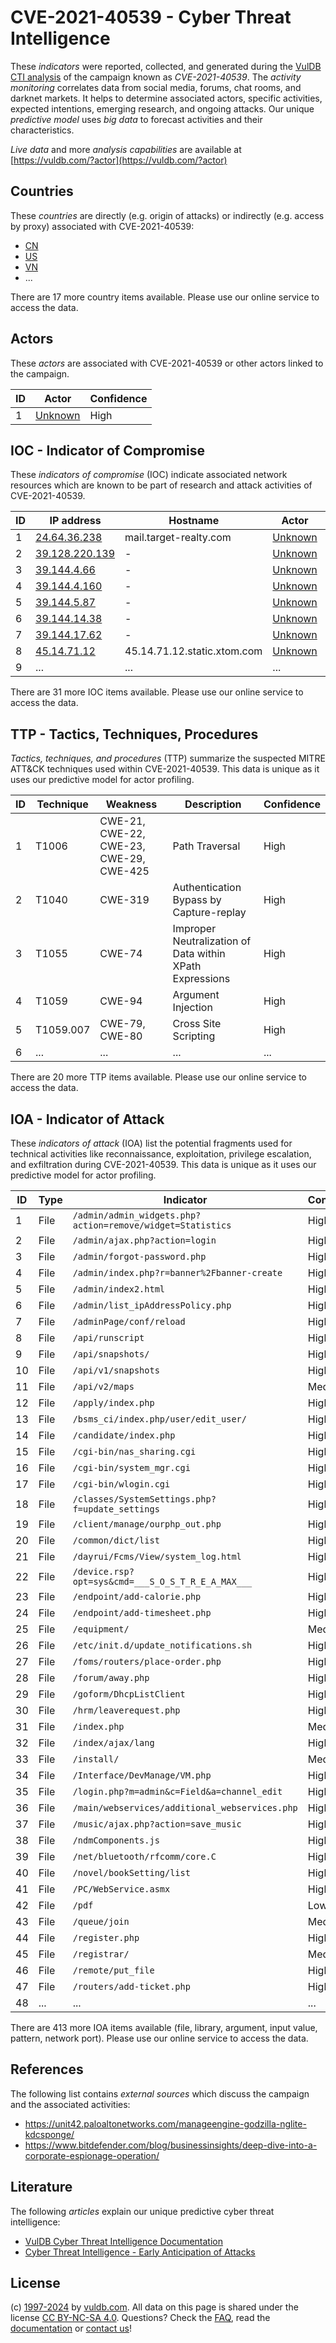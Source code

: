 # CVE-2021-40539 - Cyber Threat Intelligence

These _indicators_ were reported, collected, and generated during the [VulDB CTI analysis](https://vuldb.com/?kb.cti) of the campaign known as _CVE-2021-40539_. The _activity monitoring_ correlates data from social media, forums, chat rooms, and darknet markets. It helps to determine associated actors, specific activities, expected intentions, emerging research, and ongoing attacks. Our unique _predictive model_ uses _big data_ to forecast activities and their characteristics.

_Live data_ and more _analysis capabilities_ are available at [https://vuldb.com/?actor](https://vuldb.com/?actor)

## Countries

These _countries_ are directly (e.g. origin of attacks) or indirectly (e.g. access by proxy) associated with CVE-2021-40539:

* [CN](https://vuldb.com/?country.cn)
* [US](https://vuldb.com/?country.us)
* [VN](https://vuldb.com/?country.vn)
* ...

There are 17 more country items available. Please use our online service to access the data.

## Actors

These _actors_ are associated with CVE-2021-40539 or other actors linked to the campaign.

ID | Actor | Confidence
-- | ----- | ----------
1 | [Unknown](https://vuldb.com/?actor.unknown) | High

## IOC - Indicator of Compromise

These _indicators of compromise_ (IOC) indicate associated network resources which are known to be part of research and attack activities of CVE-2021-40539.

ID | IP address | Hostname | Actor | Confidence
-- | ---------- | -------- | ----- | ----------
1 | [24.64.36.238](https://vuldb.com/?ip.24.64.36.238) | mail.target-realty.com | [Unknown](https://vuldb.com/?actor.unknown) | High
2 | [39.128.220.139](https://vuldb.com/?ip.39.128.220.139) | - | [Unknown](https://vuldb.com/?actor.unknown) | High
3 | [39.144.4.66](https://vuldb.com/?ip.39.144.4.66) | - | [Unknown](https://vuldb.com/?actor.unknown) | High
4 | [39.144.4.160](https://vuldb.com/?ip.39.144.4.160) | - | [Unknown](https://vuldb.com/?actor.unknown) | High
5 | [39.144.5.87](https://vuldb.com/?ip.39.144.5.87) | - | [Unknown](https://vuldb.com/?actor.unknown) | High
6 | [39.144.14.38](https://vuldb.com/?ip.39.144.14.38) | - | [Unknown](https://vuldb.com/?actor.unknown) | High
7 | [39.144.17.62](https://vuldb.com/?ip.39.144.17.62) | - | [Unknown](https://vuldb.com/?actor.unknown) | High
8 | [45.14.71.12](https://vuldb.com/?ip.45.14.71.12) | 45.14.71.12.static.xtom.com | [Unknown](https://vuldb.com/?actor.unknown) | High
9 | ... | ... | ... | ...

There are 31 more IOC items available. Please use our online service to access the data.

## TTP - Tactics, Techniques, Procedures

_Tactics, techniques, and procedures_ (TTP) summarize the suspected MITRE ATT&CK techniques used within CVE-2021-40539. This data is unique as it uses our predictive model for actor profiling.

ID | Technique | Weakness | Description | Confidence
-- | --------- | -------- | ----------- | ----------
1 | T1006 | CWE-21, CWE-22, CWE-23, CWE-29, CWE-425 | Path Traversal | High
2 | T1040 | CWE-319 | Authentication Bypass by Capture-replay | High
3 | T1055 | CWE-74 | Improper Neutralization of Data within XPath Expressions | High
4 | T1059 | CWE-94 | Argument Injection | High
5 | T1059.007 | CWE-79, CWE-80 | Cross Site Scripting | High
6 | ... | ... | ... | ...

There are 20 more TTP items available. Please use our online service to access the data.

## IOA - Indicator of Attack

These _indicators of attack_ (IOA) list the potential fragments used for technical activities like reconnaissance, exploitation, privilege escalation, and exfiltration during CVE-2021-40539. This data is unique as it uses our predictive model for actor profiling.

ID | Type | Indicator | Confidence
-- | ---- | --------- | ----------
1 | File | `/admin/admin_widgets.php?action=remove/widget=Statistics` | High
2 | File | `/admin/ajax.php?action=login` | High
3 | File | `/admin/forgot-password.php` | High
4 | File | `/admin/index.php?r=banner%2Fbanner-create` | High
5 | File | `/admin/index2.html` | High
6 | File | `/admin/list_ipAddressPolicy.php` | High
7 | File | `/adminPage/conf/reload` | High
8 | File | `/api/runscript` | High
9 | File | `/api/snapshots/` | High
10 | File | `/api/v1/snapshots` | High
11 | File | `/api/v2/maps` | Medium
12 | File | `/apply/index.php` | High
13 | File | `/bsms_ci/index.php/user/edit_user/` | High
14 | File | `/candidate/index.php` | High
15 | File | `/cgi-bin/nas_sharing.cgi` | High
16 | File | `/cgi-bin/system_mgr.cgi` | High
17 | File | `/cgi-bin/wlogin.cgi` | High
18 | File | `/classes/SystemSettings.php?f=update_settings` | High
19 | File | `/client/manage/ourphp_out.php` | High
20 | File | `/common/dict/list` | High
21 | File | `/dayrui/Fcms/View/system_log.html` | High
22 | File | `/device.rsp?opt=sys&cmd=___S_O_S_T_R_E_A_MAX___` | High
23 | File | `/endpoint/add-calorie.php` | High
24 | File | `/endpoint/add-timesheet.php` | High
25 | File | `/equipment/` | Medium
26 | File | `/etc/init.d/update_notifications.sh` | High
27 | File | `/foms/routers/place-order.php` | High
28 | File | `/forum/away.php` | High
29 | File | `/goform/DhcpListClient` | High
30 | File | `/hrm/leaverequest.php` | High
31 | File | `/index.php` | Medium
32 | File | `/index/ajax/lang` | High
33 | File | `/install/` | Medium
34 | File | `/Interface/DevManage/VM.php` | High
35 | File | `/login.php?m=admin&c=Field&a=channel_edit` | High
36 | File | `/main/webservices/additional_webservices.php` | High
37 | File | `/music/ajax.php?action=save_music` | High
38 | File | `/ndmComponents.js` | High
39 | File | `/net/bluetooth/rfcomm/core.C` | High
40 | File | `/novel/bookSetting/list` | High
41 | File | `/PC/WebService.asmx` | High
42 | File | `/pdf` | Low
43 | File | `/queue/join` | Medium
44 | File | `/register.php` | High
45 | File | `/registrar/` | Medium
46 | File | `/remote/put_file` | High
47 | File | `/routers/add-ticket.php` | High
48 | ... | ... | ...

There are 413 more IOA items available (file, library, argument, input value, pattern, network port). Please use our online service to access the data.

## References

The following list contains _external sources_ which discuss the campaign and the associated activities:

* https://unit42.paloaltonetworks.com/manageengine-godzilla-nglite-kdcsponge/
* https://www.bitdefender.com/blog/businessinsights/deep-dive-into-a-corporate-espionage-operation/

## Literature

The following _articles_ explain our unique predictive cyber threat intelligence:

* [VulDB Cyber Threat Intelligence Documentation](https://vuldb.com/?kb.cti)
* [Cyber Threat Intelligence - Early Anticipation of Attacks](https://www.scip.ch/en/?labs.20201022)

## License

(c) [1997-2024](https://vuldb.com/?kb.changelog) by [vuldb.com](https://vuldb.com/?kb.about). All data on this page is shared under the license [CC BY-NC-SA 4.0](https://creativecommons.org/licenses/by-nc-sa/4.0/). Questions? Check the [FAQ](https://vuldb.com/?kb.faq), read the [documentation](https://vuldb.com/?kb) or [contact us](https://vuldb.com/?contact)!
